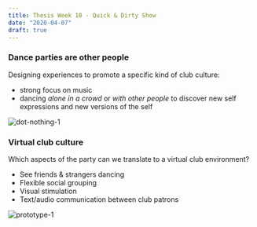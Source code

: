 ```yaml
---
title: Thesis Week 10 - Quick & Dirty Show
date: "2020-04-07"
draft: true
---
```


### Dance parties are other people

Designing experiences to promote a specific kind of club culture:

-   strong focus on music
-   dancing _alone in a crowd_ or _with other people_ to discover new self expressions and new versions of the self

![dot-nothing-1](dot-nothing-1.jpeg)

### Virtual club culture

Which aspects of the party can we translate to a virtual club environment?

-   See friends & strangers dancing
-   Flexible social grouping
-   Visual stimulation
-   Text/audio communication between club patrons

![prototype-1](app-prototype-1.png)
